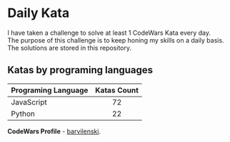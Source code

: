 # Daily Kata

I have taken a challenge to solve at least 1 CodeWars Kata every day.  
The purpose of this challenge is to keep honing my skills on a daily basis.  
The solutions are stored in this repository.

## Katas by programing languages

| Programing Language | Katas Count |
| ------------------- | :---------: |
| JavaScript          |          72 |
| Python              |          22 |


**CodeWars Profile** - [barvilenski](https://www.codewars.com/users/vbarv24).
